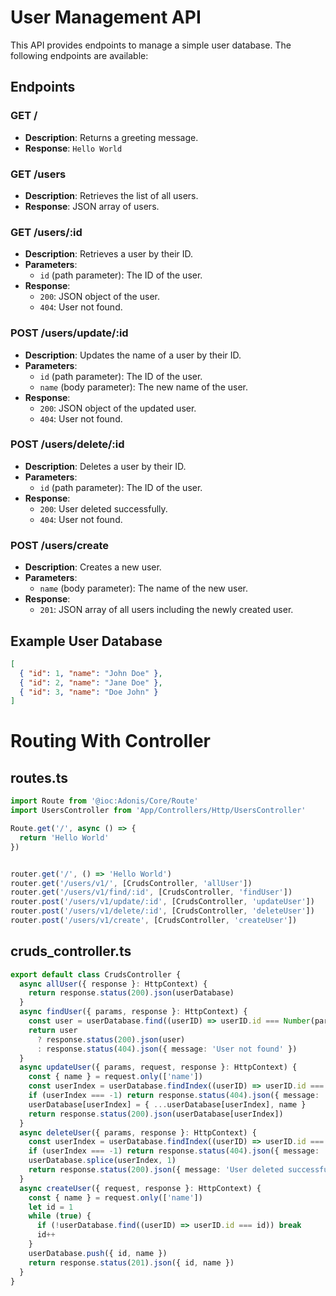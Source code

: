 # User Management API

This API provides endpoints to manage a simple user database. The following endpoints are available:

## Endpoints

### GET /

- **Description**: Returns a greeting message.
- **Response**: `Hello World`

### GET /users

- **Description**: Retrieves the list of all users.
- **Response**: JSON array of users.

### GET /users/:id

- **Description**: Retrieves a user by their ID.
- **Parameters**:
  - `id` (path parameter): The ID of the user.
- **Response**:
  - `200`: JSON object of the user.
  - `404`: User not found.

### POST /users/update/:id

- **Description**: Updates the name of a user by their ID.
- **Parameters**:
  - `id` (path parameter): The ID of the user.
  - `name` (body parameter): The new name of the user.
- **Response**:
  - `200`: JSON object of the updated user.
  - `404`: User not found.

### POST /users/delete/:id

- **Description**: Deletes a user by their ID.
- **Parameters**:
  - `id` (path parameter): The ID of the user.
- **Response**:
  - `200`: User deleted successfully.
  - `404`: User not found.

### POST /users/create

- **Description**: Creates a new user.
- **Parameters**:
  - `name` (body parameter): The name of the new user.
- **Response**:
  - `201`: JSON array of all users including the newly created user.

## Example User Database

```json
[
  { "id": 1, "name": "John Doe" },
  { "id": 2, "name": "Jane Doe" },
  { "id": 3, "name": "Doe John" }
]
```

# Routing With Controller

## routes.ts

```typescript
import Route from '@ioc:Adonis/Core/Route'
import UsersController from 'App/Controllers/Http/UsersController'

Route.get('/', async () => {
  return 'Hello World'
})


router.get('/', () => 'Hello World')
router.get('/users/v1/', [CrudsController, 'allUser'])
router.get('/users/v1/find/:id', [CrudsController, 'findUser'])
router.post('/users/v1/update/:id', [CrudsController, 'updateUser'])
router.post('/users/v1/delete/:id', [CrudsController, 'deleteUser'])
router.post('/users/v1/create', [CrudsController, 'createUser'])
```

## cruds_controller.ts

```typescript
export default class CrudsController {
  async allUser({ response }: HttpContext) {
    return response.status(200).json(userDatabase)
  }
  async findUser({ params, response }: HttpContext) {
    const user = userDatabase.find((userID) => userID.id === Number(params.id))
    return user
      ? response.status(200).json(user)
      : response.status(404).json({ message: 'User not found' })
  }
  async updateUser({ params, request, response }: HttpContext) {
    const { name } = request.only(['name'])
    const userIndex = userDatabase.findIndex((userID) => userID.id === Number(params.id))
    if (userIndex === -1) return response.status(404).json({ message: 'User not found' })
    userDatabase[userIndex] = { ...userDatabase[userIndex], name }
    return response.status(200).json(userDatabase[userIndex])
  }
  async deleteUser({ params, response }: HttpContext) {
    const userIndex = userDatabase.findIndex((userID) => userID.id === Number(params.id))
    if (userIndex === -1) return response.status(404).json({ message: 'User not found' })
    userDatabase.splice(userIndex, 1)
    return response.status(200).json({ message: 'User deleted successfully' })
  }
  async createUser({ request, response }: HttpContext) {
    const { name } = request.only(['name'])
    let id = 1
    while (true) {
      if (!userDatabase.find((userID) => userID.id === id)) break
      id++
    }
    userDatabase.push({ id, name })
    return response.status(201).json({ id, name })
  }
}
```

